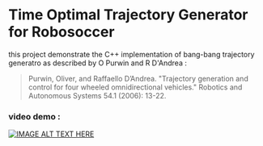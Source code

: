 # Time Optimal Trajectory Generator for Robosoccer 

this project demonstrate the C++ implementation of bang-bang trajectory generatro as described by O Purwin and R D'Andrea :    
> Purwin, Oliver, and Raffaello D’Andrea. "Trajectory generation and control for four wheeled omnidirectional vehicles." Robotics and Autonomous Systems 54.1 (2006): 13-22. 

### video demo :  
[![IMAGE ALT TEXT HERE](http://img.youtube.com/vi/zd-EOJTlkLo/0.jpg)](http://www.youtube.com/watch?v=zd-EOJTlkLo)  